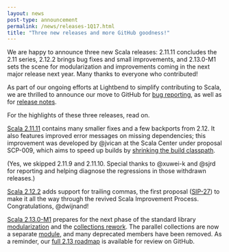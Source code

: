 ```yaml
---
layout: news
post-type: announcement
permalink: /news/releases-1Q17.html
title: "Three new releases and more GitHub goodness!"
---
```


We are happy to announce three new Scala releases: 2.11.11 concludes the 2.11 series, 2.12.2 brings bug fixes and small improvements, and 2.13.0-M1 sets the scene for modularization and improvements coming in the next major release next year. Many thanks to everyone who contributed!

As part of our ongoing efforts at Lightbend to simplify contributing to Scala, we are thrilled to announce our move to GitHub for [bug reporting](https://github.com/scala/bug), as well as for [release notes](https://github.com/scala/scala/releases).

For the highlights of these three releases, read on.

<!-- break -->

[Scala 2.11.11](https://github.com/scala/scala/releases/tag/v2.11.11) contains many smaller fixes and a few backports from 2.12. It also features improved error messages on missing dependencies; this improvement was developed by @jvican at the Scala Center under proposal SCP-009, which aims to speed up builds by [shrinking the build classpath](https://github.com/scalacenter/classpath-shrinker).

(Yes, we skipped 2.11.9 and 2.11.10. Special thanks to @xuwei-k and @sjrd for reporting and helping diagnose the regressions in those withdrawn releases.)

[Scala 2.12.2](https://github.com/scala/scala/releases/tag/v2.12.2) adds support for trailing commas, the first proposal ([SIP-27](http://docs.scala-lang.org/sips/completed/trailing-commas.html)) to make it all the way through the revived Scala Improvement Process. Congratulations, @dwijnand!

[Scala 2.13.0-M1](https://github.com/scala/scala/releases/tag/v2.13.0-M1) prepares for the next phase of the standard library [modularization](https://github.com/scala/scala-dev/issues/323) and the [collections rework](https://github.com/scala/collection-strawman). The parallel collections are now a separate [module](https://github.com/scala/scala-parallel-collections), and many deprecated members have been removed. As a reminder, our [full 2.13 roadmap](https://github.com/scala/scala-dev/issues/324) is available for review on GitHub.
